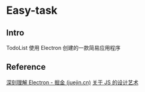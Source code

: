 # Easy-task

## Intro

TodoList 使用 Electron 创建的一款简易应用程序

## Reference

[深刻理解 Electron - 掘金 (juejin.cn)](https://juejin.cn/post/7039722570408525838)
[关于 JS 的设计艺术](https://forum.juejin.cn/youthcamp/post/7056346059492524039?from=4)
